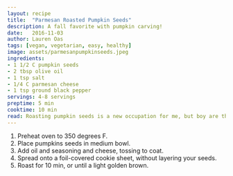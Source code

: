 ```yaml
---
layout: recipe
title:  "Parmesan Roasted Pumpkin Seeds"
description: A fall favorite with pumpkin carving!
date:   2016-11-03
author: Lauren Oas
tags: [vegan, vegetarian, easy, healthy]
image: assets/parmesanpumpkinseeds.jpeg
ingredients:
- 1 1/2 C pumpkin seeds
- 2 tbsp olive oil
- 1 tsp salt
- 1/4 C parmesan cheese
- 1 tsp ground black pepper
servings: 4-8 servings
preptime: 5 min
cooktime: 10 min
read: Roasting pumpkin seeds is a new occupation for me, but boy are they delicious! The key is not to burn them, and be careful with salt-you can always add more later! **This recipe is marked gluten-free, but please be sure to check your ingredients are marked "gluten-free" before you serve to anybody with dietary restrictions.
---
```

1. Preheat oven to 350 degrees F.
2. Place pumpkins seeds in medium bowl.
3. Add oil and seasoning and cheese, tossing to coat.
4. Spread onto a foil-covered cookie sheet, without layering your seeds.
5. Roast for 10 min, or until a light golden brown.
